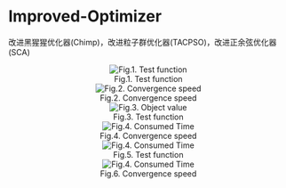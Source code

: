 # Improved-Optimizer
改进黑猩猩优化器(Chimp)，改进粒子群优化器(TACPSO)，改进正余弦优化器(SCA)
<p align="center">
  <img src=https://github.com/VG-TechCenter/Improved-Optimizers/blob/main/Images/1.jpg alt="Fig.1. Test function" /><br>
  Fig.1. Test function <br>
  <img src=https://github.com/VG-TechCenter/Improved-Optimizers/blob/main/Images/2.jpg alt="Fig.2. Convergence speed" /><br>
  Fig.2. Convergence speed <br>
  <img src=https://github.com/VG-TechCenter/Improved-Optimizers/blob/main/Images/3.jpg alt="Fig.3. Object value" /><br>
  Fig.3. Test function <br>
  <img src=https://github.com/VG-TechCenter/Improved-Optimizers/blob/main/Images/4.jpg alt="Fig.4. Consumed Time" /><br>
  Fig.4. Convergence speed <br>
  <img src=https://github.com/VG-TechCenter/Improved-Optimizers/blob/main/Images/5.jpg alt="Fig.4. Consumed Time" /><br>
  Fig.5. Test function<br>
  <img src=https://github.com/VG-TechCenter/Improved-Optimizers/blob/main/Images/6.jpg alt="Fig.4. Consumed Time" /><br>
  Fig.6. Convergence speed<br>
</p>
